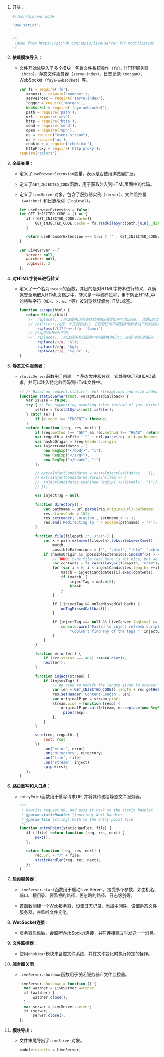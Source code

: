 1. 开头：

   ```javascript
   #!/usr/bin/env node
   
   'use strict';
   
   
   /*
   	Taken from https://github.com/tapio/live-server for modification
   */
   ```

   

2. **依赖模块导入**：

   - 文件开始处导入了多个模块，包括文件系统操作（`fs`）、HTTP服务器（`http`）、静态文件服务器（`serve-index`）、日志记录（`morgan`）、WebSocket（`faye-websocket`）等。

     ```javascript
     var fs = require('fs'),
     	connect = require('connect'),
     	serveIndex = require('serve-index'),
     	logger = require('morgan'),
     	WebSocket = require('faye-websocket'),
     	path = require('path'),
     	url = require('url'),
     	http = require('http'),
     	send = require('send'),
     	open = require('opn'),
     	es = require("event-stream"),
     	os = require('os'),
     	chokidar = require('chokidar'),
     	httpProxy = require('http-proxy');
     require('colors');
     ```

     

3. **全局变量**：

   - 定义了`useBrowserExtension`变量，表示是否使用浏览器扩展。

   - 定义了`GET_INJECTED_CODE`函数，用于获取注入到HTML页面中的代码。

   - 定义了`LiveServer`对象，包含了服务器实例（`server`）、文件监控器（`watcher`）和日志级别（`logLevel`）。

     ```javascript
     let useBrowserExtension = false;
     let GET_INJECTED_CODE = () => {
     	if (!GET_INJECTED_CODE.cache){
     		GET_INJECTED_CODE.cache = fs.readFileSync(path.join(__dirname, "injected.html"), "utf8");
     	}
     
     	return useBrowserExtension === true ? '' : GET_INJECTED_CODE.cache;
     }
     
     var LiveServer = {
     	server: null,
     	watcher: null,
     	logLevel: 2
     };
     ```

4. **对HTML字符串进行转义**

   - 定义了一个名为`escape`的函数，其目的是对HTML字符串进行转义，以确保安全地嵌入HTML文档之中。转义是一种编码过程，用于防止HTML中的特殊字符（如`<`、`>`、`&`、`"`等）被浏览器误解为HTML标签。

     ```javascript
     function escape(html) {
     	return String(html)
         // .replace(...)方法使用正则表达式替换匹配的&字符为&amp;，这是&的实体编码。
         // /&(?!\w+;)/g是一个正则表达式，它匹配任何不跟随字母数字或下划线的&字符。
     		.replace(/&(?!\w+;)/g, '&amp;')
         // /</g匹配任何<字符。
         // .replace(...)方法将所有匹配的<字符替换为&lt;，这是<的实体编码。
     		.replace(/</g, '&lt;')
     		.replace(/>/g, '&gt;')
     		.replace(/"/g, '&quot;');
     }
     ```

     

5. **静态文件服务器**：

   - `staticServer`函数用于创建一个静态文件服务器，它处理GET和HEAD请求，并可以注入特定的代码到HTML文件中。

     ```javascript
     // // Based on connect.static(), but streamlined and with added code injecter
     function staticServer(root, onTagMissedCallback) {
     	var isFile = false;
     	try { // For supporting mounting files instead of just directories
     		isFile = fs.statSync(root).isFile();
     	} catch (e) {
     		if (e.code !== "ENOENT") throw e;
     	}
     	return function (req, res, next) {
     		if (req.method !== "GET" && req.method !== "HEAD") return next();
     		var reqpath = isFile ? "" : url.parse(req.url).pathname;
     		var hasNoOrigin = !req.headers.origin;
     		var injectCandidates = [
     			new RegExp("</body>", "i"),
     			new RegExp("</svg>"),
     			new RegExp("</head>", "i")
     		];
     
     		// extraInjectCandidates = extraInjectCandidates || [];
     		// extraInjectCandidates.forEach(item => {
     		// 	injectCandidates.push(new RegExp(`</${item}>`, "i"))
     		// });
     
     		var injectTag = null;
     
     		function directory() {
     			var pathname = url.parse(req.originalUrl).pathname;
     			res.statusCode = 301;
     			res.setHeader('Location', pathname + '/');
     			res.end('Redirecting to ' + escape(pathname) + '/');
     		}
     
     		function file(filepath /*, stat*/) {
     			var x = path.extname(filepath).toLocaleLowerCase(),
     				match,
     				possibleExtensions = ["", ".html", ".htm", ".xhtml", ".php", ".svg"];
     			if (hasNoOrigin && (possibleExtensions.indexOf(x) > -1)) {
     				// TODO: Sync file read here is not nice, but we need to determine if the html should be injected or not
     				var contents = fs.readFileSync(filepath, "utf8");
     				for (var i = 0; i < injectCandidates.length; ++i) {
     					match = injectCandidates[i].exec(contents);
     					if (match) {
     						injectTag = match[0];
     						break;
     					}
     				}
     
     				if (!injectTag && onTagMissedCallback) {
     					onTagMissedCallback();
     				}
     
     				if (injectTag === null && LiveServer.logLevel >= 3) {
     					console.warn("Failed to inject refresh script!".yellow,
     						"Couldn't find any of the tags ", injectCandidates, "from", filepath);
     				}
     			}
     		}
     
     		function error(err) {
     			if (err.status === 404) return next();
     			next(err);
     		}
     
     		function inject(stream) {
     			if (injectTag) {
     				// We need to modify the length given to browser
     				var len = GET_INJECTED_CODE().length + res.getHeader('Content-Length');
     				res.setHeader('Content-Length', len);
     				var originalPipe = stream.pipe;
     				stream.pipe = function (resp) {
     					originalPipe.call(stream, es.replace(new RegExp(injectTag, "i"), GET_INJECTED_CODE() + injectTag))
     					.pipe(resp);
     				};
     			}
     		}
     
     		send(req, reqpath, {
     			root: root
     		})
     			.on('error', error)
     			.on('directory', directory)
     			.on('file', file)
     			.on('stream', inject)
     			.pipe(res);
     	};
     }
     ```

     

6. **路由重写和入口点**：

   - `entryPoint`函数用于重写请求URL并将其传递给静态文件服务器。

     ```javascript
     /**
      * Rewrite request URL and pass it back to the static handler.
      * @param staticHandler {function} Next handler
      * @param file {string} Path to the entry point file
      */
     function entryPoint(staticHandler, file) {
     	if (!file) return function (req, res, next) {
     		next();
     	};
     
     	return function (req, res, next) {
     		req.url = "/" + file;
     		staticHandler(req, res, next);
     	};
     }
     ```

     

7. **启动服务器**：

   - `LiveServer.start`函数用于启动Live Server，接受多个参数，如主机名、端口、根目录、要监视的路径、要忽略的路径、日志级别等。

   - 该函数创建一个Web服务器，设置日志记录，添加中间件，设置静态文件服务器，并监听文件变化。

     

8. **WebSocket连接**：

   - 服务器启动后，会监听WebSocket连接，并在连接建立时发送一个消息。

     

9. **文件监控器**：

   - 使用`chokidar`模块来监控文件系统，并在文件变化时执行特定的操作。

     

10. **服务器关闭**：

    - `LiveServer.shutdown`函数用于关闭服务器和文件监控器。

      ```javascript
      LiveServer.shutdown = function () {
      	var watcher = LiveServer.watcher;
      	if (watcher) {
      		watcher.close();
      	}
      	var server = LiveServer.server;
      	if (server)
      		server.close();
      };
      
      ```

      

11. **模块导出**：

    - 文件末尾导出了`LiveServer`对象。

      ```javascript
      module.exports = LiveServer;
      ```

      